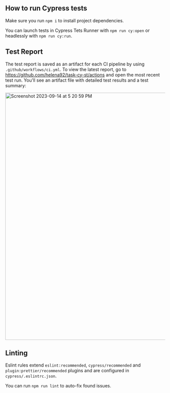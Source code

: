 ## How to run Cypress tests

Make sure you run `npm i` to install project dependencies.

You can launch tests in Cypress Tets Runner with `npm run cy:open` or headlessly with `npm run cy:run`.

## Test Report

The test report is saved as an artifact for each CI pipeline by using `.github/workflows/ci.yml`.
To view the latest report, go to https://github.com/helena92/task-cy-st/actions and open the most recent test run.
You'll see an artifact file with detailed test results and a test summary:

<img width="780" alt="Screenshot 2023-09-14 at 5 20 59 PM" src="https://github.com/helena92/task-cy-st/assets/17526307/941130c0-a8cf-4fa8-8d74-edeb7dc0d7b9">

## Linting

Eslint rules extend `eslint:recommended`, `cypress/recommended` and `plugin:prettier/recommended` plugins and are configured in `cypress/.eslintrc.json`.

You can run `npm run lint` to auto-fix found issues.

